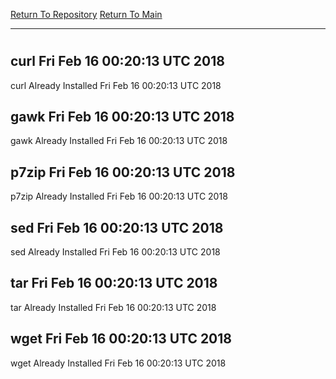 [Return To Repository](https://github.com/deathbybandaid/piholeparser/)
[Return To Main](https://github.com/deathbybandaid/piholeparser/blob/master/RecentRunLogs/Mainlog.md)
____________________________________
# 
## curl Fri Feb 16 00:20:13 UTC 2018
curl Already Installed Fri Feb 16 00:20:13 UTC 2018
## gawk Fri Feb 16 00:20:13 UTC 2018
gawk Already Installed Fri Feb 16 00:20:13 UTC 2018
## p7zip Fri Feb 16 00:20:13 UTC 2018
p7zip Already Installed Fri Feb 16 00:20:13 UTC 2018
## sed Fri Feb 16 00:20:13 UTC 2018
sed Already Installed Fri Feb 16 00:20:13 UTC 2018
## tar Fri Feb 16 00:20:13 UTC 2018
tar Already Installed Fri Feb 16 00:20:13 UTC 2018
## wget Fri Feb 16 00:20:13 UTC 2018
wget Already Installed Fri Feb 16 00:20:13 UTC 2018
